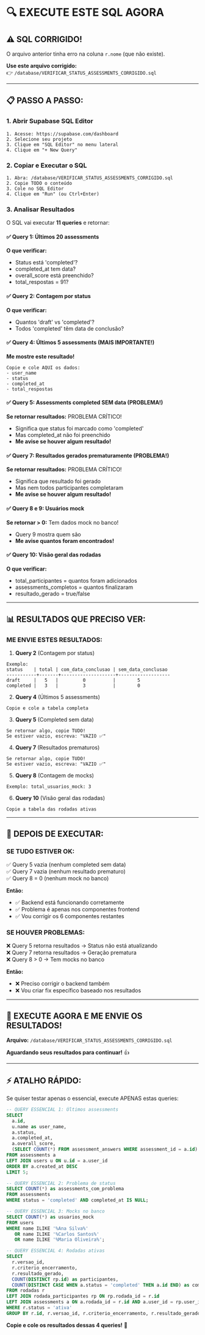 # 🔍 EXECUTE ESTE SQL AGORA

## ⚠️ SQL CORRIGIDO!

O arquivo anterior tinha erro na coluna `r.nome` (que não existe).

**Use este arquivo corrigido:**  
👉 `/database/VERIFICAR_STATUS_ASSESSMENTS_CORRIGIDO.sql`

---

## 📋 PASSO A PASSO:

### 1. Abrir Supabase SQL Editor
```
1. Acesse: https://supabase.com/dashboard
2. Selecione seu projeto
3. Clique em "SQL Editor" no menu lateral
4. Clique em "+ New Query"
```

### 2. Copiar e Executar o SQL
```
1. Abra: /database/VERIFICAR_STATUS_ASSESSMENTS_CORRIGIDO.sql
2. Copie TODO o conteúdo
3. Cole no SQL Editor
4. Clique em "Run" (ou Ctrl+Enter)
```

### 3. Analisar Resultados

O SQL vai executar **11 queries** e retornar:

#### ✅ Query 1: Últimos 20 assessments
**O que verificar:**
- Status está 'completed'?
- completed_at tem data?
- overall_score está preenchido?
- total_respostas = 91?

#### ✅ Query 2: Contagem por status
**O que verificar:**
- Quantos 'draft' vs 'completed'?
- Todos 'completed' têm data de conclusão?

#### ✅ Query 4: Últimos 5 assessments (MAIS IMPORTANTE!)
**Me mostre este resultado!**
```
Copie e cole AQUI os dados:
- user_name
- status
- completed_at
- total_respostas
```

#### ✅ Query 5: Assessments completed SEM data (PROBLEMA!)
**Se retornar resultados:** PROBLEMA CRÍTICO!
- Significa que status foi marcado como 'completed'
- Mas completed_at não foi preenchido
- **Me avise se houver algum resultado!**

#### ✅ Query 7: Resultados gerados prematuramente (PROBLEMA!)
**Se retornar resultados:** PROBLEMA CRÍTICO!
- Significa que resultado foi gerado
- Mas nem todos participantes completaram
- **Me avise se houver algum resultado!**

#### ✅ Query 8 e 9: Usuários mock
**Se retornar > 0:** Tem dados mock no banco!
- Query 9 mostra quem são
- **Me avise quantos foram encontrados!**

#### ✅ Query 10: Visão geral das rodadas
**O que verificar:**
- total_participantes = quantos foram adicionados
- assessments_completos = quantos finalizaram
- resultado_gerado = true/false

---

## 📊 RESULTADOS QUE PRECISO VER:

### ME ENVIE ESTES RESULTADOS:

1. **Query 2** (Contagem por status)
```
Exemplo:
status    | total | com_data_conclusao | sem_data_conclusao
-----------+-------+--------------------+-------------------
draft     |   5   |         0          |        5
completed |   3   |         3          |        0
```

2. **Query 4** (Últimos 5 assessments)
```
Copie e cole a tabela completa
```

3. **Query 5** (Completed sem data)
```
Se retornar algo, copie TUDO!
Se estiver vazio, escreva: "VAZIO ✅"
```

4. **Query 7** (Resultados prematuros)
```
Se retornar algo, copie TUDO!
Se estiver vazio, escreva: "VAZIO ✅"
```

5. **Query 8** (Contagem de mocks)
```
Exemplo: total_usuarios_mock: 3
```

6. **Query 10** (Visão geral das rodadas)
```
Copie a tabela das rodadas ativas
```

---

## 🎯 DEPOIS DE EXECUTAR:

### SE TUDO ESTIVER OK:
✅ Query 5 vazia (nenhum completed sem data)  
✅ Query 7 vazia (nenhum resultado prematuro)  
✅ Query 8 = 0 (nenhum mock no banco)

**Então:**
- ✅ Backend está funcionando corretamente
- ✅ Problema é apenas nos componentes frontend
- ✅ Vou corrigir os 6 componentes restantes

### SE HOUVER PROBLEMAS:
❌ Query 5 retorna resultados → Status não está atualizando  
❌ Query 7 retorna resultados → Geração prematura  
❌ Query 8 > 0 → Tem mocks no banco

**Então:**
- ❌ Preciso corrigir o backend também
- ❌ Vou criar fix específico baseado nos resultados

---

## 🚀 EXECUTE AGORA E ME ENVIE OS RESULTADOS!

**Arquivo:** `/database/VERIFICAR_STATUS_ASSESSMENTS_CORRIGIDO.sql`

**Aguardando seus resultados para continuar!** 👍

---

## ⚡ ATALHO RÁPIDO:

Se quiser testar apenas o essencial, execute APENAS estas queries:

```sql
-- QUERY ESSENCIAL 1: Últimos assessments
SELECT 
  a.id,
  u.name as user_name,
  a.status,
  a.completed_at,
  a.overall_score,
  (SELECT COUNT(*) FROM assessment_answers WHERE assessment_id = a.id) as total_respostas
FROM assessments a
LEFT JOIN users u ON u.id = a.user_id
ORDER BY a.created_at DESC 
LIMIT 5;

-- QUERY ESSENCIAL 2: Problema de status
SELECT COUNT(*) as assessments_com_problema
FROM assessments
WHERE status = 'completed' AND completed_at IS NULL;

-- QUERY ESSENCIAL 3: Mocks no banco
SELECT COUNT(*) as usuarios_mock
FROM users 
WHERE name ILIKE '%Ana Silva%' 
   OR name ILIKE '%Carlos Santos%' 
   OR name ILIKE '%Maria Oliveira%';

-- QUERY ESSENCIAL 4: Rodadas ativas
SELECT 
  r.versao_id,
  r.criterio_encerramento,
  r.resultado_gerado,
  COUNT(DISTINCT rp.id) as participantes,
  COUNT(DISTINCT CASE WHEN a.status = 'completed' THEN a.id END) as completos
FROM rodadas r
LEFT JOIN rodada_participantes rp ON rp.rodada_id = r.id
LEFT JOIN assessments a ON a.rodada_id = r.id AND a.user_id = rp.user_id
WHERE r.status = 'ativa'
GROUP BY r.id, r.versao_id, r.criterio_encerramento, r.resultado_gerado;
```

**Copie e cole os resultados dessas 4 queries!** 🎯
